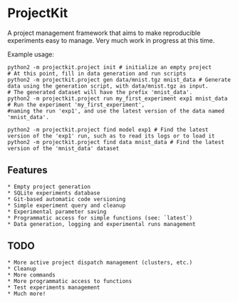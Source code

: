 # ProjectKit

A project management framework that aims to make reproducible experiments easy to manage. Very much work in progress at this time.

Example usage:

```
python2 -m projectkit.project init # initialize an empty project
# At this point, fill in data generation and run scripts
python2 -m projectkit.project gen data/mnist.tgz mnist_data # Generate data using the generation script, with data/mnist.tgz as input.
# The generated dataset will have the prefix 'mnist_data'.
python2 -m projectkit.project run my_first_experiment exp1 mnist_data # Run the experiment 'my_first_experiment',
#naming the run 'exp1', and use the latest version of the data named 'mnist_data'.

python2 -m projectkit.project find model exp1 # Find the latest version of the 'exp1' run, such as to read its logs or to load it
python2 -m projectkit.project find data mnist_data # Find the latest version of the 'mnist_data' dataset
```

## Features
    * Empty project generation
    * SQLite experiments database
    * Git-based automatic code versioning
    * Simple experiment query and cleanup
    * Experimental parameter saving
    * Programmatic access for simple functions (see: `latest`)
    * Data generation, logging and experimental runs management

## TODO
    * More active project dispatch management (clusters, etc.)
    * Cleanup
    * More commands
    * More programmatic access to functions
    * Test experiments management
    * Much more!

